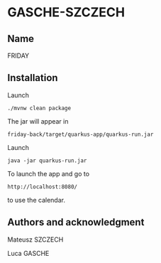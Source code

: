 # GASCHE-SZCZECH

## Name
FRIDAY

## Installation
Launch
```
./mvnw clean package
```

The jar will appear in

```
friday-back/target/quarkus-app/quarkus-run.jar
```

Launch

```
java -jar quarkus-run.jar
```

To launch the app and go to

```
http://localhost:8080/
```

to use the calendar.


## Authors and acknowledgment
Mateusz SZCZECH

Luca GASCHE

